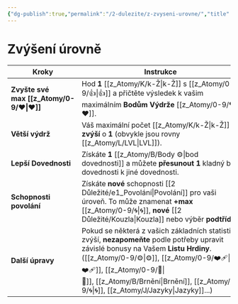 ```yaml
---
{"dg-publish":true,"permalink":"/2-dulezite/z-zvyseni-urovne/","title":"Zvýšení úrovně"}
---
```


# Zvýšení úrovně

| Kroky                    | Instrukce                                                                                                                                                                                               |
| ------------------------ | ------------------------------------------------------------------------------------------------------------------------------------------------------------------------------------------------------- |
| **Zvyšte své max [[z_Atomy/0-9/❤\|❤]]** | Hod **1** [[z_Atomy/K/k-Ž\|k-Ž]] s [[z_Atomy/0-9/👍\|👍]] a přičtěte výsledek k vašim maximálním **Bodům Výdrže** [[z_Atomy/0-9/❤\|❤]].                                                                                                               |
| **Větší výdrž**          | Váš maximální počet [[z_Atomy/K/k-Ž\|k-Ž]] se **zvýší** o **1** (obvykle jsou rovny [[z_Atomy/L/LVL\|LVL]]).                                                                                                                          |
| **Lepší Dovednosti**     | Získáte **1** [[z_Atomy/B/Body ⚙️\|bod dovednosti]] a můžete **přesunout** **1** kladný bod dovednosti k jiné dovednosti.                                                                                         |
| **Schopnosti povolání**  | Získáte **nové** schopnosti [[2 Důležité/e1_Povolání\|Povolání]] pro vaši úroveň. To může znamenat **+max** [[z_Atomy/0-9/🌀\|🌀]], **nové** [[2 Důležité/Kouzla\|Kouzla]] nebo výběr **podtřídy**!                                                   |
| **Další úpravy**         | Pokud se některá z vašich základních statistik zvýší, **nezapomeňte** podle potřeby upravit závislé bonusy na Vašem **Listu Hrdiny**.<br>([[z_Atomy/0-9/⚙️\|⚙️]], [[z_Atomy/0-9/❤️‍🩹\|❤️‍🩹]], [[z_Atomy/0-9/🚩\|🚩]], [[z_Atomy/B/Brnění\|Brnění]], [[z_Atomy/0-9/🌀\|🌀]], [[z_Atomy/J/Jazyky\|Jazyky]]...) |

